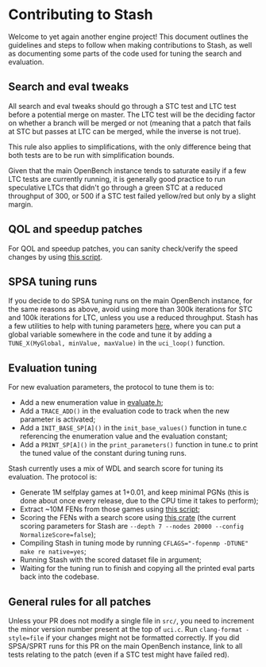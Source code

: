 # Contributing to Stash

Welcome to yet again another engine project! This document outlines the
guidelines and steps to follow when making contributions to Stash, as well as
documenting some parts of the code used for tuning the search and evaluation.

## Search and eval tweaks

  All search and eval tweaks should go through a STC test and LTC test before a
  potential merge on master. The LTC test will be the deciding factor on
  whether a branch will be merged or not (meaning that a patch that fails at STC
  but passes at LTC can be merged, while the inverse is not true).

  This rule also applies to simplifications, with the only difference being that
  both tests are to be run with simplification bounds.

  Given that the main OpenBench instance tends to saturate easily if a few LTC
  tests are currently running, it is generally good practice to run speculative
  LTCs that didn't go through a green STC at a reduced throughput of 300, or 500
  if a STC test failed yellow/red but only by a slight margin.

## QOL and speedup patches

  For QOL and speedup patches, you can sanity check/verify the speed changes
  by using [this script](https://github.com/TerjeKir/EngineTests/blob/master/speedup.py).

## SPSA tuning runs

  If you decide to do SPSA tuning runs on the main OpenBench instance, for the
  same reasons as above, avoid using more than 300k iterations for STC and 100k
  iterations for LTC, unless you use a reduced throughput. Stash has a few
  utilities to help with tuning parameters [here](https://github.com/mhouppin/stash-bot/blob/master/src/include/option.h),
  where you can put a global variable somewhere in the code and tune it by
  adding a `TUNE_X(MyGlobal, minValue, maxValue)` in the `uci_loop()` function.

## Evaluation tuning

  For new evaluation parameters, the protocol to tune them is to:
  - Add a new enumeration value in [evaluate.h](https://github.com/mhouppin/stash-bot/blob/master/src/include/evaluate.h);
  - Add a `TRACE_ADD()` in the evaluation code to track when the new parameter
    is activated;
  - Add a `INIT_BASE_SP[A]()` in the `init_base_values()` function in tune.c
    referencing the enumeration value and the evaluation constant;
  - Add a `PRINT_SP[A]()` in the `print_parameters()` function in tune.c
    to print the tuned value of the constant during tuning runs.

  Stash currently uses a mix of WDL and search score for tuning its evaluation.
  The protocol is:
  - Generate 1M selfplay games at 1+0.01, and keep minimal PGNs (this is done
    about once every release, due to the CPU time it takes to perform);
  - Extract ~10M FENs from those games using [this script](https://github.com/mhouppin/stash_tools/blob/main/scripts/extract.py);
  - Scoring the FENs with a search score using [this crate](https://github.com/mhouppin/stash_tools/tree/main/stash_scoring)
    (the current scoring parameters for Stash are
    `--depth 7 --nodes 20000 --config NormalizeScore=false`);
  - Compiling Stash in tuning mode by running
    `CFLAGS="-fopenmp -DTUNE" make re native=yes`;
  - Running Stash with the scored dataset file in argument;
  - Waiting for the tuning run to finish and copying all the printed eval parts
    back into the codebase.

## General rules for all patches

  Unless your PR does not modify a single file in `src/`, you need to increment
  the minor version number present at the top of `uci.c`.
  Run `clang-format -style=file` if your changes might not be formatted
  correctly.
  If you did SPSA/SPRT runs for this PR on the main OpenBench instance, link to
  all tests relating to the patch (even if a STC test might have failed red).
